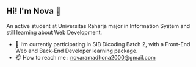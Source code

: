 ## Hi! I'm Nova 👋

An active student at Universitas Raharja major in Information System and still learning about Web Development.

- 🌱 I’m currently participating in SIB Dicoding Batch 2, with a Front-End Web and Back-End Developer learning package. 
- 📫 How to reach me : novaramadhona2000@gmail.com

<!--
**novaramadhona/novaramadhona** is a ✨ _special_ ✨ repository because its `README.md` (this file) appears on your GitHub profile.

Here are some ideas to get you started:

- 🔭 I’m currently working on ...
- 🌱 I’m currently learning ...
- 👯 I’m looking to collaborate on ...
- 🤔 I’m looking for help with ...
- 💬 Ask me about ...
- 📫 How to reach me: ...
- 😄 Pronouns: ...
- ⚡ Fun fact: ...
-->
